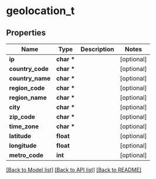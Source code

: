 # geolocation_t

## Properties
Name | Type | Description | Notes
------------ | ------------- | ------------- | -------------
**ip** | **char \*** |  | [optional] 
**country_code** | **char \*** |  | [optional] 
**country_name** | **char \*** |  | [optional] 
**region_code** | **char \*** |  | [optional] 
**region_name** | **char \*** |  | [optional] 
**city** | **char \*** |  | [optional] 
**zip_code** | **char \*** |  | [optional] 
**time_zone** | **char \*** |  | [optional] 
**latitude** | **float** |  | [optional] 
**longitude** | **float** |  | [optional] 
**metro_code** | **int** |  | [optional] 

[[Back to Model list]](../README.md#documentation-for-models) [[Back to API list]](../README.md#documentation-for-api-endpoints) [[Back to README]](../README.md)



